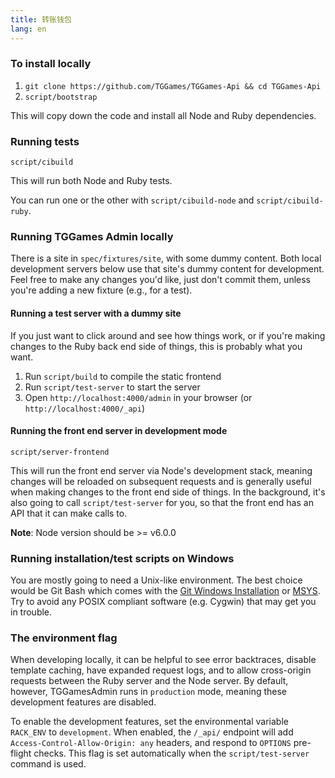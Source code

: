 ```yaml
---
title: 转账钱包
lang: en
---
```


### To install locally

1. `git clone https://github.com/TGGames/TGGames-Api && cd TGGames-Api`
2. `script/bootstrap`

This will copy down the code and install all Node and Ruby dependencies.

### Running tests

`script/cibuild`

This will run both Node and Ruby tests.

You can run one or the other with `script/cibuild-node` and `script/cibuild-ruby`.

### Running TGGames Admin locally

There is a site in `spec/fixtures/site`, with some dummy content. Both local development servers below use that site's dummy
content for development. Feel free to make any changes you'd like, just don't commit them, unless you're adding a new fixture
(e.g., for a test).

#### Running a test server with a dummy site

If you just want to click around and see how things work, or if you're making changes to the Ruby back end side of things,
this is probably what you want.

1. Run `script/build` to compile the static frontend
2. Run `script/test-server` to start the server
3. Open `http://localhost:4000/admin` in your browser (or `http://localhost:4000/_api`)

#### Running the front end server in development mode

`script/server-frontend`

This will run the front end server via Node's development stack, meaning changes will be reloaded on subsequent requests
and is generally useful when making changes to the front end side of things. In the background, it's also going to call
`script/test-server` for you, so that the front end has an API that it can make calls to.

**Note**: Node version should be >= v6.0.0

### Running installation/test scripts on Windows

You are mostly going to need a Unix-like environment. The best choice would be Git Bash which comes with the
[Git Windows Installation](https://git-for-windows.github.io/) or [MSYS](http://www.mingw.org/wiki/msys). Try to avoid any
POSIX compliant software (e.g. Cygwin) that may get you in trouble.


### The environment flag

When developing locally, it can be helpful to see error backtraces, disable template caching, have expanded request logs,
and to allow cross-origin requests between the Ruby server and the Node server. By default, however, TGGamesAdmin runs in
`production` mode, meaning these development features are disabled.

To enable the development features, set the environmental variable `RACK_ENV` to `development`. When enabled, the `/_api/`
endpoint will add `Access-Control-Allow-Origin: any` headers, and respond to `OPTIONS` pre-flight checks. This flag is set
automatically when the `script/test-server` command is used.
